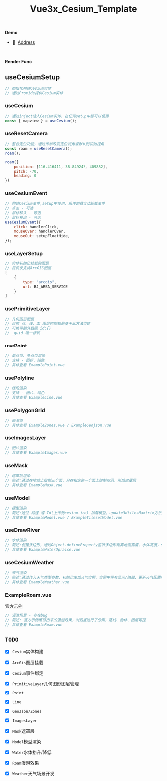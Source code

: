 <!--
 * @FilePath: \vue3x_cesium_template\README.md
 * @Author: abc-0886kAX-code
 * @Date: 2023-11-16 15:34:41
 * @LastEditors: abc-0886kAX-code
 * @LastEditTime: 2024-01-15 17:24:15
 * @Description: 
-->
<h1 align="center">Vue3x_Cesium_Template</h1>

<br>

<strong>Demo</strong>

- 📍&nbsp;&nbsp;[Address](http://152.136.167.65:8083/#/)
<br>

<strong>Render Func</strong>

## useCesiumSetup

```javascript
// 初始化构建Cesium实体
// 通过Provide提供Cesium实体
```

### useCesium

```javascript
// 通过inject注入Cesium实体，在任何setup中都可以使用
const { mapview } = useCesium();
```

### useResetCamera

```javascript
// 整合定位功能，通过传参改变定位视角或默认到初始视角
const roam = useResetCamera();
roam();

roam({
    position: [116.416411, 38.849242, 409882],
    pitch: -70,
    heading: 0
})
```

### useCesiumEvent

```javascript
// 构建Cesium事件,setup中使用，组件卸载自动卸载事件
// 点击 - 可选
// 鼠标移入 - 可选
// 鼠标移出 - 可选
useCesiumEvent({
    click: handlerClick,
    mouseOver: handlerOver,
    mouseOut: setupFloatHide,
});
```

### useLayerSetup

```javascript
// 实体初始化挂载的图层
// 目前仅支持ArcGIS图层
[
    {
        type: "arcgis",
        url: BJ_AREA_SERVICE
    }
]
```

### usePrimitiveLayer

```javascript
// 几何图形图层
// 目前 点、线、面 图层控制都是基于此方法构建
// 可携带额外数据 id:{}
// _guid 唯一标识
```


### usePoint

```javascript
// 单点位、多点位渲染
// 支持 - 图标、纯色
// 具体查看 ExamplePoint.vue
```

### usePolyline

```javascript
// 线段渲染
// 支持 - 图片、纯色
// 具体查看 ExampleLine.vue
```

### usePolygonGrid

```javascript
// 面渲染
// 具体查看 ExampleZones.vue / ExampleGeojson.vue 
```

### useImagesLayer

```javascript
// 图片渲染
// 具体查看 ExampleImages.vue 
```

### useMask

```javascript
// 遮罩层渲染
// 简述:通过在地球上绘制三个面，只在指定的一个面上绘制空洞，形成遮罩层
// 具体查看 ExampleMask.vue 
```

### useModel

```javascript
// 模型渲染
// 简述:通过 路径 或 Id(上传到cesium.ion) 加载模型，update3dtilesMaxtrix方法调整模型位置以及旋转角度
// 具体查看 ExampleModel.vue / ExampleTilesetModel.vue 
```

### useDrawRiver

```javascript
// 水体渲染
// 简述:创建多边形，通过Object.defineProperty监听多边形距离地面高度、水体高度，setInterval调整多边形高度以及距离地面高度
// 具体查看 ExampleWaterUpraise.vue 
```

### useCesiumWeather

```javascript
// 天气渲染
// 简述:通过传入天气类型参数，初始化生成天气实例，实例中带有显示/隐藏、更新天气配置等方法，并且天气类中增加watch监听，可实时更新天气配置，特殊业务需求可直接调用biz/Cesium/entity文件夹下的天气类
// 具体查看 ExampleWeather.vue 
```

### ExampleRoam.vue
[官方示例](https://sandcastle.cesium.com/?src=CZML%20Path.html)
```javascript
// 漫游场景 - 存在bug
// 简述: 官方示例繁衍出来的漫游效果，对数据进行了分离，路线、物体、图层可控 
// 具体查看 ExampleRoam.vue 
```

## `TODO`

- [x] `Cesium`实体构建
- [x] `ArcGis`图层挂载
- [x] `Cesium`事件绑定
- [x] `PrimitiveLayer`几何图形图层管理
- [x] `Point`
- [x] `Line`
- [x] `GeoJson/Zones`
- [x] `ImagesLayer`
- [x] `Mask`遮罩层
- [x] `Model`模型渲染
- [x] `Water`水体抬升/降低
- [x] `Roam`漫游效果
- [x] `Weather`天气场景开发


